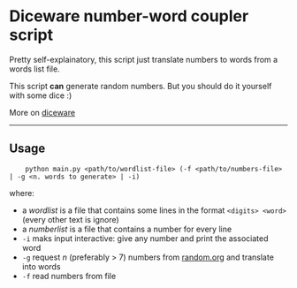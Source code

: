 # Diceware number-word coupler script
Pretty self-explainatory, this script just translate numbers to words from a words list file.

This script **can** generate random numbers. But you should do it yourself with some dice :)

More on [diceware](https://en.wikipedia.org/wiki/Diceware)

--------
## Usage
```
    python main.py <path/to/wordlist-file> (-f <path/to/numbers-file> | -g <n. words to generate> | -i)
```
where:

- a _wordlist_ is a file that contains some lines in the format ```<digits> <word>``` (every other text is ignore)
- a _numberlist_ is a file that contains a number for every line
- ```-i``` maks input interactive: give any number and print the associated word
- ```-g``` request _n_ (preferably > 7) numbers from [random.org](https://www.random.org) and translate into words
- ```-f``` read numbers from file